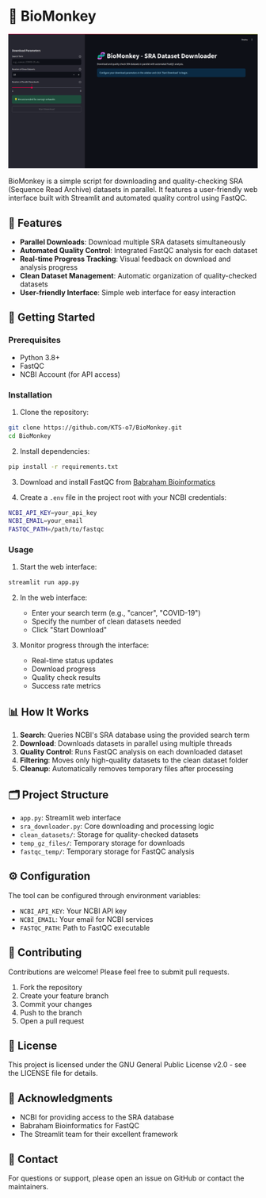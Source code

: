 # 🧬 BioMonkey

![BioMonkey](./assets/start.png)

BioMonkey is a simple script for downloading and quality-checking SRA (Sequence Read Archive) datasets in parallel. It features a user-friendly web interface built with Streamlit and automated quality control using FastQC.

## 🌟 Features

- **Parallel Downloads**: Download multiple SRA datasets simultaneously
- **Automated Quality Control**: Integrated FastQC analysis for each dataset
- **Real-time Progress Tracking**: Visual feedback on download and analysis progress
- **Clean Dataset Management**: Automatic organization of quality-checked datasets
- **User-friendly Interface**: Simple web interface for easy interaction

## 🚀 Getting Started

### Prerequisites

- Python 3.8+
- FastQC
- NCBI Account (for API access)

### Installation

1. Clone the repository:

```bash
git clone https://github.com/KTS-o7/BioMonkey.git
cd BioMonkey
```

2. Install dependencies:

```bash
pip install -r requirements.txt
```

3. Download and install FastQC from [Babraham Bioinformatics](https://www.bioinformatics.babraham.ac.uk/projects/fastqc/)

4. Create a `.env` file in the project root with your NCBI credentials:

```bash
NCBI_API_KEY=your_api_key
NCBI_EMAIL=your_email
FASTQC_PATH=/path/to/fastqc
```

### Usage

1. Start the web interface:

```bash
streamlit run app.py
```

2. In the web interface:

   - Enter your search term (e.g., "cancer", "COVID-19")
   - Specify the number of clean datasets needed
   - Click "Start Download"

3. Monitor progress through the interface:
   - Real-time status updates
   - Download progress
   - Quality check results
   - Success rate metrics

## 📊 How It Works

1. **Search**: Queries NCBI's SRA database using the provided search term
2. **Download**: Downloads datasets in parallel using multiple threads
3. **Quality Control**: Runs FastQC analysis on each downloaded dataset
4. **Filtering**: Moves only high-quality datasets to the clean dataset folder
5. **Cleanup**: Automatically removes temporary files after processing

## 🗂️ Project Structure

- `app.py`: Streamlit web interface
- `sra_downloader.py`: Core downloading and processing logic
- `clean_datasets/`: Storage for quality-checked datasets
- `temp_gz_files/`: Temporary storage for downloads
- `fastqc_temp/`: Temporary storage for FastQC analysis

## ⚙️ Configuration

The tool can be configured through environment variables:

- `NCBI_API_KEY`: Your NCBI API key
- `NCBI_EMAIL`: Your email for NCBI services
- `FASTQC_PATH`: Path to FastQC executable

## 🤝 Contributing

Contributions are welcome! Please feel free to submit pull requests.

1. Fork the repository
2. Create your feature branch
3. Commit your changes
4. Push to the branch
5. Open a pull request

## 📝 License

This project is licensed under the GNU General Public License v2.0 - see the LICENSE file for details.

## 🙏 Acknowledgments

- NCBI for providing access to the SRA database
- Babraham Bioinformatics for FastQC
- The Streamlit team for their excellent framework

## 📧 Contact

For questions or support, please open an issue on GitHub or contact the maintainers.

